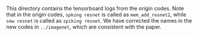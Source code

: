 This directory contains the tensorboard logs from the origin codes. Note that in the origin codes, `spking resnet` is called as `mem_add_resnet2`, while `sew resnet` is called as `spiking resnet`. We have corrected the names in the new codes  in `../imagenet`, which are consistent with the paper.

